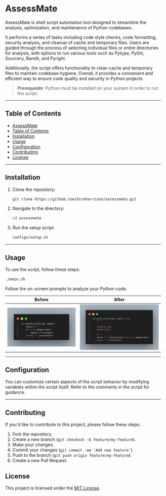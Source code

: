 # AssessMate

AssessMate is shell script automation tool designed to streamline the analysis, optimization, and maintenance of Python codebases.

It performs a series of tasks including code style checks, code formatting, security analysis, and cleanup of cache and temporary files. Users are guided through the process of selecting individual files or entire directories for analysis, with options to run various tools such as Pytype, Pylint, Sourcery, Bandit, and Pyright.

Additionally, the script offers functionality to clean cache and temporary files to maintain codebase hygiene. Overall, it provides a convenient and efficient way to ensure code quality and security in Python projects

> **_Prerequisite_**: Python must be installed on your system in order to run the script.

---

## Table of Contents

- [AssessMate](#assessmate)
 - [Table of Contents](#table-of-contents)
 - [Installation](#installation)
 - [Usage](#usage)
 - [Configuration](#configuration)
 - [Contributing](#contributing)
 - [License](#license)

---

## Installation

1. Clone the repository:

   ```bash
   git clone https://github.com/ktreharrison/assessmate.git
   ```

2. Navigate to the directory:

   ```bash
   cd assessmate
   ```

3. Run the setup script:

   ```bash
   configs/setup.sh
   ```

---

## Usage

To use the script, follow these steps:

```bash
./main.sh
```

Follow the on-screen prompts to analyze your Python code.

| Before                                     | After                                         |
| ------------------------------------------ | --------------------------------------------- |
| ![demo code prescript](assets/image-2.png) | ![demo code after script](assets/image-1.png) |

---

## Configuration

You can customize certain aspects of the script behavior by modifying variables within the script itself. Refer to the comments in the script for guidance.

---

## Contributing

If you'd like to contribute to this project, please follow these steps:

1. Fork the repository.
2. Create a new branch (`git checkout -b feature/my-feature`).
3. Make your changes.
4. Commit your changes (`git commit -am 'Add new feature'`).
5. Push to the branch (`git push origin feature/my-feature`).
6. Create a new Pull Request.

## License

This project is licensed under the [MIT License](LICENSE).
